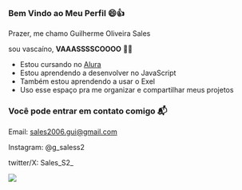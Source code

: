 ### Bem Vindo ao Meu Perfil 😄👍

Prazer, me chamo Guilherme Oliveira Sales

sou vascaíno, **VAAASSSSCOOOO** 💢💢
- Estou cursando no [Alura](https://www.alura.com.br)
- Estou aprendendo a desenvolver no JavaScript
- Também estou aprendendo a usar o Exel
- Uso esse espaço pra me organizar e compartilhar meus projetos

### Você pode entrar em contato comigo 📬
  Email: sales2006.gui@gmail.com
  
  Instagram: @g_saless2
  
  twitter/X: Sales_S2_

![](https://media1.tenor.com/m/sTDS6EpZGEoAAAAd/para-de-fofoca-fofoca.gif)
  
